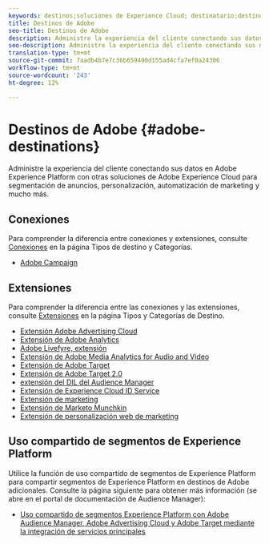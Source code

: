 ```yaml
---
keywords: destinos;soluciones de Experience Cloud; destinatario;destino del destinatario; ad cloud; nube de publicidad; administrador de audiencias; adobe destinatario destination; destinatario; destino del administrador de audiencias;
title: Destinos de Adobe
seo-title: Destinos de Adobe
description: Administre la experiencia del cliente conectando sus datos en Platform con otras soluciones de Adobe Experience Cloud para direccionamiento de publicidad, personalización, automatización de mercadotecnia y mucho más
seo-description: Administre la experiencia del cliente conectando sus datos en Platform con otras soluciones de Adobe Experience Cloud para direccionamiento de publicidad, personalización, automatización de mercadotecnia y mucho más
translation-type: tm+mt
source-git-commit: 7aadb4b7e7c36b659490d155ad4cfa7ef0a24306
workflow-type: tm+mt
source-wordcount: '243'
ht-degree: 12%

---
```



# Destinos de Adobe {#adobe-destinations}

Administre la experiencia del cliente conectando sus datos en Adobe Experience Platform con otras soluciones de Adobe Experience Cloud para segmentación de anuncios, personalización, automatización de marketing y mucho más.

## Conexiones

Para comprender la diferencia entre conexiones y extensiones, consulte [Conexiones](../../destination-types.md#connections) en la página Tipos de destino y Categorías.

- [Adobe Campaign](../email-marketing/adobe-campaign.md)

## Extensiones

Para comprender la diferencia entre las conexiones y las extensiones, consulte [Extensiones](../../destination-types.md#extensions) en la página Tipos y Categorías de Destino.

- [Extensión Adobe Advertising Cloud](../advertising/adobe-advertising-cloud.md)
- [Extensión de Adobe Analytics](../analytics/adobe-analytics.md)
- [Adobe Livefyre, extensión](../social/adobe-livefyre.md)
- [Extensión de Adobe Media Analytics for Audio and Video](../analytics/adobe-video-analytics.md)
- [Extensión de Adobe Target](../personalization/adobe-target.md)
- [Extensión de Adobe Target 2.0](../personalization/adobe-target-v2.md)
- [extensión del DIL del Audience Manager](../data-management/aam-dil-extension.md)
- [Extensión de Experience Cloud ID Service](../personalization/adobe-ecid.md)
- [Extensión de marketing](../email/marketo.md)
- [Extensión de Marketo Munchkin](../email/marketo-munchkin.md)
- [Extensión de personalización web de marketing](../personalization/marketo-web-personalization.md)

## Uso compartido de segmentos de Experience Platform

Utilice la función de uso compartido de segmentos de Experience Platform para compartir segmentos de Experience Platform en destinos de Adobe adicionales. Consulte la página siguiente para obtener más información (se abre en el portal de documentación de Audience Manager):

- [Uso compartido de segmentos Experience Platform con Adobe Audience Manager, Adobe Advertising Cloud y Adobe Target mediante la integración de servicios principales](https://experienceleague.adobe.com/docs/audience-manager/user-guide/implementation-integration-guides/integration-experience-platform/aam-aep-audience-sharing.html)